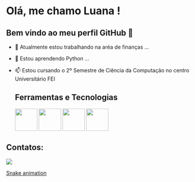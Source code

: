 # Olá, me chamo Luana ! 
## Bem vindo ao meu perfil GitHub 👋


- 🔭 Atualmente estou trabalhando na aréa de finanças ...
- 🌱 Estou aprendendo Python ...
- 📫 Estou cursando o 2º Semestre de Ciência da Computação no centro Universitário FEI

  ## Ferramentas e Tecnologias
  
  <img src="https://cdn.jsdelivr.net/gh/devicons/devicon@latest/icons/python/python-original-wordmark.svg"  width="60" height="60" /> 
            <img src="https://cdn.jsdelivr.net/gh/devicons/devicon@latest/icons/javascript/javascript-plain.svg" width="60" height="60"/>
            <img src="https://cdn.jsdelivr.net/gh/devicons/devicon@latest/icons/html5/html5-plain.svg"   width="60" height="60"/> 
            <img src="https://cdn.jsdelivr.net/gh/devicons/devicon@latest/icons/css3/css3-plain.svg" width="60" height="60"/>


## Contatos:
<a href="https://www.linkedin.com/in/luanaalmed" target="_blank"><img loading="lazy" src="https://img.shields.io/badge/-LinkedIn-%230077B5?style=for-the-badge&logo=linkedin&logoColor=white" target="_blank"></a>   



[Snake animation](https://github.com/Luaalmed/Luaalmed/blob/output/github-contribution-grid-snake.svg)
          
          
          
